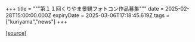 +++
title = """第１１回くりやま景観フォトコン作品募集"""
date = 2025-02-28T15:00:00.000Z
expiryDate = 2025-03-06T17:18:45.619Z
tags = ["kuriyama","news"]
+++


[[source]](https://www.town.kuriyama.hokkaido.jp/soshiki/48/663.html)
